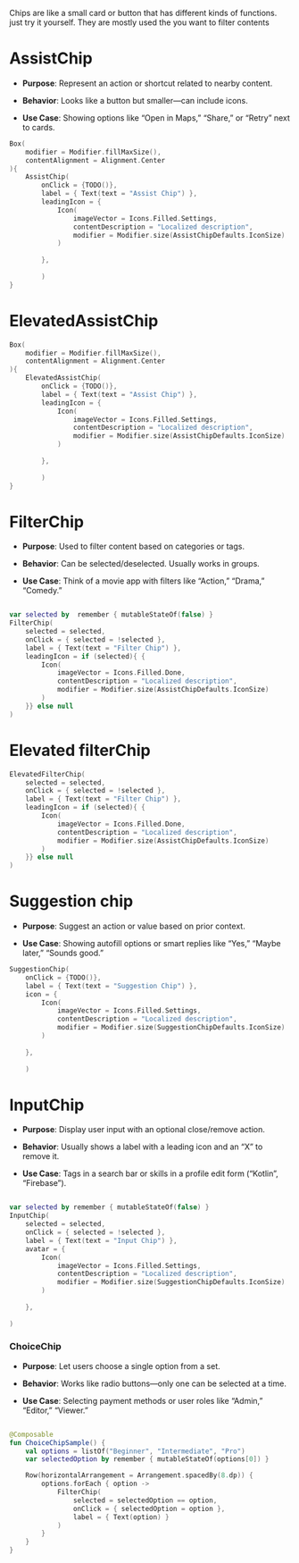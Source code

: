 
Chips are like a small card or button that has different kinds of functions. just try it yourself. They are mostly used the you want to filter contents

# AssistChip

- **Purpose**: Represent an action or shortcut related to nearby content.
    
- **Behavior**: Looks like a button but smaller—can include icons.
    
- **Use Case**: Showing options like “Open in Maps,” “Share,” or “Retry” next to cards.

```kotlin
Box(  
    modifier = Modifier.fillMaxSize(),  
    contentAlignment = Alignment.Center  
){  
    AssistChip(  
        onClick = {TODO()},  
        label = { Text(text = "Assist Chip") },  
        leadingIcon = {  
            Icon(  
                imageVector = Icons.Filled.Settings,  
                contentDescription = "Localized description",  
                modifier = Modifier.size(AssistChipDefaults.IconSize)  
            )  
  
        },  
  
        )  
}

```


# ElevatedAssistChip

```kotlin
Box(  
    modifier = Modifier.fillMaxSize(),  
    contentAlignment = Alignment.Center  
){  
    ElevatedAssistChip(  
        onClick = {TODO()},  
        label = { Text(text = "Assist Chip") },  
        leadingIcon = {  
            Icon(  
                imageVector = Icons.Filled.Settings,  
                contentDescription = "Localized description",  
                modifier = Modifier.size(AssistChipDefaults.IconSize)  
            )  
  
        },  
  
        )  
}

```


# FilterChip

- **Purpose**: Used to filter content based on categories or tags.
    
- **Behavior**: Can be selected/deselected. Usually works in groups.
    
- **Use Case**: Think of a movie app with filters like “Action,” “Drama,” “Comedy.”

```kotlin

var selected by  remember { mutableStateOf(false) }  
FilterChip(  
    selected = selected,  
    onClick = { selected = !selected },  
    label = { Text(text = "Filter Chip") },  
    leadingIcon = if (selected){ {  
        Icon(  
            imageVector = Icons.Filled.Done,  
            contentDescription = "Localized description",  
            modifier = Modifier.size(AssistChipDefaults.IconSize)  
        )  
    }} else null
)
```


# Elevated filterChip

```kotlin
ElevatedFilterChip(  
    selected = selected,  
    onClick = { selected = !selected },  
    label = { Text(text = "Filter Chip") },  
    leadingIcon = if (selected){ {  
        Icon(  
            imageVector = Icons.Filled.Done,  
            contentDescription = "Localized description",  
            modifier = Modifier.size(AssistChipDefaults.IconSize)  
        )  
    }} else null
)

```


# Suggestion chip

- **Purpose**: Suggest an action or value based on prior context.
    
- **Use Case**: Showing autofill options or smart replies like “Yes,” “Maybe later,” “Sounds good.”

```kotlin
SuggestionChip(  
    onClick = {TODO()},  
    label = { Text(text = "Suggestion Chip") },  
    icon = {  
        Icon(  
            imageVector = Icons.Filled.Settings,  
            contentDescription = "Localized description",  
            modifier = Modifier.size(SuggestionChipDefaults.IconSize)  
        )  
  
    },  
  
    )

```


# InputChip

- **Purpose**: Display user input with an optional close/remove action.
    
- **Behavior**: Usually shows a label with a leading icon and an “X” to remove it.
    
- **Use Case**: Tags in a search bar or skills in a profile edit form (“Kotlin”, “Firebase”).

```kotlin

var selected by remember { mutableStateOf(false) }  
InputChip(  
    selected = selected,  
    onClick = { selected = !selected },  
    label = { Text(text = "Input Chip") },  
    avatar = {  
        Icon(  
            imageVector = Icons.Filled.Settings,  
            contentDescription = "Localized description",  
            modifier = Modifier.size(SuggestionChipDefaults.IconSize)  
        )  
  
    },  
  
)
```

### **ChoiceChip**

- **Purpose**: Let users choose a single option from a set.
    
- **Behavior**: Works like radio buttons—only one can be selected at a time.
    
- **Use Case**: Selecting payment methods or user roles like “Admin,” “Editor,” “Viewer.”


```kotlin

@Composable
fun ChoiceChipSample() {
    val options = listOf("Beginner", "Intermediate", "Pro")
    var selectedOption by remember { mutableStateOf(options[0]) }

    Row(horizontalArrangement = Arrangement.spacedBy(8.dp)) {
        options.forEach { option ->
            FilterChip(
                selected = selectedOption == option,
                onClick = { selectedOption = option },
                label = { Text(option) }
            )
        }
    }
}


```